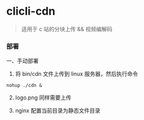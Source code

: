# clicli-cdn
> 适用于 c 站的分块上传 && 视频编解码

### 部署

一、手动部署

1. 将 bin/cdn 文件上传到 linux 服务器，然后执行命令

```
nohup ./cdn &
```
2. logo.png 同样需要上传

3. nginx 配置当前目录为静态文件目录

